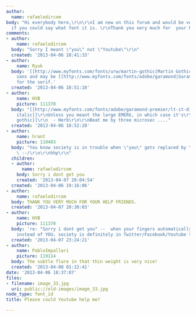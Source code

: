 ```yaml
---
author:
  name: rafaelodircom
body: "Hi everybody here,\r\n\r\nI am new on this forum and would be very pleased
  if you could say what font it is. \r\nThank you very much for  your help in advance\r\n\r\n\r\n"
comments:
- author:
    name: rafaelodircom
  body: "Sorry I meant \"you\" not \"Youtube\"\r\n"
  created: '2013-04-06 18:41:33'
- author:
    name: Ryuk
  body: '[[http://www.myfonts.com/fonts/urw/martin-gothic|Martin Gothic]] for the
    sans and may be [[http://www.myfonts.com/fonts/adobe/garamond|Garamond Italic]]
    for the serif.'
  created: '2013-04-06 18:51:18'
- author:
    name: HVB
    picture: 111370
  body: "[[http://www.myfonts.com/fonts/adobe/garamond-premier/lt-it-disp/|Garamond-Premier
    italic]]\r\nUnless you meant the large EMERG, in which case it's\r\n[[http://www.myfonts.com/fonts/urw/martin-gothic/|Martin
    gothic]]\r\n  - Herb\r\n\r\nBeat me by three microsec ...."
  created: '2013-04-06 18:52:20'
- author:
    name: hrant
    picture: 110403
  body: "You know society is in trouble when \"you\" gets replaced by \"Youtube\"...
    \ :-/\r\n\r\nhhp\r\n"
  children:
  - author:
      name: rafaelodircom
    body: Sorry i dont get you
    created: '2013-04-07 20:04:54'
  created: '2013-04-06 19:16:06'
- author:
    name: rafaelodircom
  body: THANK YOU VERY MUCH FOR YOUR HELP FRIENDS.
  created: '2013-04-07 20:30:03'
- author:
    name: HVB
    picture: 111370
  body: 're: "Sorry i dont get you" --  when your fingers automatically type YOUTUBE
    instead of YOU, society is definitely in Twitter/Facebook/Youtube trouble!!'
  created: '2013-04-07 23:24:21'
- author:
    name: PabloImpallari
    picture: 119114
  body: The subtle flare in that thin weight is very nice!
  created: '2013-04-08 01:22:41'
date: '2013-04-06 18:37:07'
files:
- filename: image_33.jpg
  uri: public://old-images/image_33.jpg
node_type: font_id
title: Please could Youtube help me?

---
```

